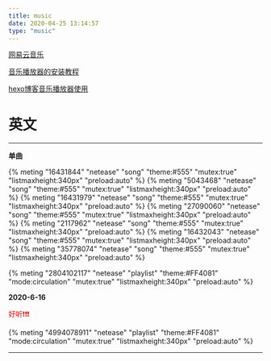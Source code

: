 ```yaml
---
title: music
date: 2020-04-25 13:14:57
type: "music"
---
```





[网易云音乐](https://music.163.com/)

[音乐播放器的安装教程](https://wiki.hushhw.cn/posts/a84d1ef1.html)

[hexo博客音乐播放器使用](https://liuxiangyang.space/2019/09/08/00004/#%E5%8D%9A%E5%AE%A2%E4%B8%AD%E5%A6%82%E4%BD%95%E4%BD%BF%E7%94%A8)

<!-- 模板 只需要修改meting的id就可以更改音乐 -->


<!-- {% meting "4994078911" "netease" "playlist" "theme:#FF4081" "mode:circulation" "mutex:true" "listmaxheight:340px" "preload:auto" %} -->

<!--  -->
# **英文**
- ---
**单曲**

{% meting "16431844" "netease" "song" "theme:#555" "mutex:true" "listmaxheight:340px" "preload:auto" %}
{% meting "5043468" "netease" "song" "theme:#555" "mutex:true" "listmaxheight:340px" "preload:auto" %}
{% meting "16431979" "netease" "song" "theme:#555" "mutex:true" "listmaxheight:340px" "preload:auto" %}
{% meting "27090060" "netease" "song" "theme:#555" "mutex:true" "listmaxheight:340px" "preload:auto" %}
{% meting "2117962" "netease" "song" "theme:#555" "mutex:true" "listmaxheight:340px" "preload:auto" %}
{% meting "16432043" "netease" "song" "theme:#555" "mutex:true" "listmaxheight:340px" "preload:auto" %}
{% meting "35778074" "netease" "song" "theme:#555" "mutex:true" "listmaxheight:340px" "preload:auto" %}


{% meting "2804102117" "netease" "playlist" "theme:#FF4081" "mode:circulation" "mutex:true" "listmaxheight:340px" "preload:auto" %}


**2020-6-16**

<span style="color:red">好听❗❗❗</span>

{% meting "4994078911" "netease" "playlist" "theme:#FF4081" "mode:circulation" "mutex:true" "listmaxheight:340px" "preload:auto" %}
- - -  -

